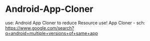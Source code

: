 # Android-App-Cloner
use: Android App Cloner to reduce Resource use!  App Cloner - sch: https://www.google.com/search?q=android+multiple+versions+of+same+app
